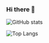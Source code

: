 ### Hi there 👋

<!--
**vdmondkr2002/vdmondkr2002** is a ✨ _special_ ✨ repository because its `README.md` (this file) appears on your GitHub profile.

Here are some ideas to get you started:

- 🔭 I’m currently working on ...
- 🌱 I’m currently learning ...
- 👯 I’m looking to collaborate on ...
- 🤔 I’m looking for help with ...
- 💬 Ask me about ...
- 📫 How to reach me: ...
- 😄 Pronouns: ...
- ⚡ Fun fact: ...
-->

<!--  Github stats-->
![GitHub stats](https://github-readme-stats.vercel.app/api?username=vdmondkr2002&show_icons=true&theme=tokyonight)

<!-- Most used languages-->
![Top Langs](https://github-readme-stats.vercel.app/api/top-langs/?username=CharalambosIoannou&theme=tokyonight)
